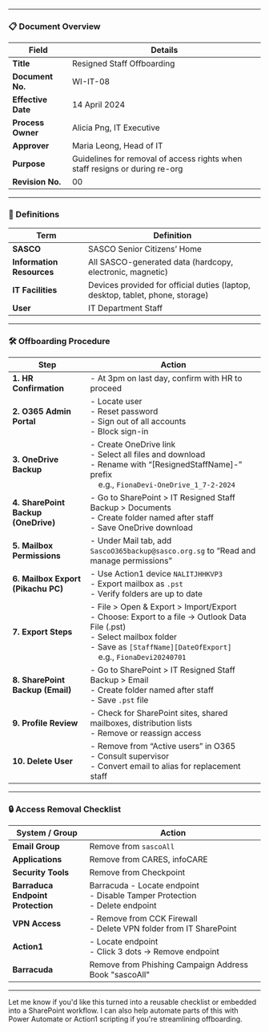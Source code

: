 
---

### 📋 Document Overview

| **Field** | **Details** |
|-----------|-------------|
| **Title** | Resigned Staff Offboarding |
| **Document No.** | WI-IT-08 |
| **Effective Date** | 14 April 2024 |
| **Process Owner** | Alicia Png, IT Executive |
| **Approver** | Maria Leong, Head of IT |
| **Purpose** | Guidelines for removal of access rights when staff resigns or during re-org |
| **Revision No.** | 00 |

---

### 🧾 Definitions

| **Term** | **Definition** |
|----------|----------------|
| **SASCO** | SASCO Senior Citizens’ Home |
| **Information Resources** | All SASCO-generated data (hardcopy, electronic, magnetic) |
| **IT Facilities** | Devices provided for official duties (laptop, desktop, tablet, phone, storage) |
| **User** | IT Department Staff |

---

### 🛠️ Offboarding Procedure

| **Step** | **Action** |
|---------|------------|
| **1. HR Confirmation** | - At 3pm on last day, confirm with HR to proceed |
| **2. O365 Admin Portal** | - Locate user<br>- Reset password<br>- Sign out of all accounts<br>- Block sign-in |
| **3. OneDrive Backup** | - Create OneDrive link<br>- Select all files and download<br>- Rename with “[ResignedStaffName]-” prefix<br> e.g., `FionaDevi-OneDrive_1_7-2-2024` |
| **4. SharePoint Backup (OneDrive)** | - Go to SharePoint > IT Resigned Staff Backup > Documents<br>- Create folder named after staff<br>- Save OneDrive download |
| **5. Mailbox Permissions** | - Under Mail tab, add `SascoO365backup@sasco.org.sg` to “Read and manage permissions” |
| **6. Mailbox Export (Pikachu PC)** | - Use Action1 device `NALITJHHKVP3`<br>- Export mailbox as `.pst`<br>- Verify folders are up to date |
| **7. Export Steps** | - File > Open & Export > Import/Export<br>- Choose: Export to a file → Outlook Data File (.pst)<br>- Select mailbox folder<br>- Save as `[StaffName][DateOfExport]`<br> e.g., `FionaDevi20240701` |
| **8. SharePoint Backup (Email)** | - Go to SharePoint > IT Resigned Staff Backup > Email<br>- Create folder named after staff<br>- Save `.pst` file |
| **9. Profile Review** | - Check for SharePoint sites, shared mailboxes, distribution lists<br>- Remove or reassign access |
| **10. Delete User** | - Remove from “Active users” in O365<br>- Consult supervisor<br>- Convert email to alias for replacement staff |

---

### 🔒 Access Removal Checklist

| **System / Group** | **Action** |
|--------------------|------------|
| **Email Group** | Remove from `sascoAll` |
| **Applications** | Remove from CARES, infoCARE |
| **Security Tools** | Remove from Checkpoint |
| **Barraduca<br>Endpoint Protection** | Barracuda - Locate endpoint<br>- Disable Tamper Protection<br>- Delete endpoint |
| **VPN Access** | - Remove from CCK Firewall<br>- Delete VPN folder from IT SharePoint |
| **Action1** | - Locate endpoint<br>- Click 3 dots → Remove endpoint |
| **Barracuda** | Remove from Phishing Campaign Address Book "sascoAll" |

---

Let me know if you'd like this turned into a reusable checklist or embedded into a SharePoint workflow. I can also help automate parts of this with Power Automate or Action1 scripting if you're streamlining offboarding.
